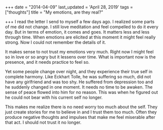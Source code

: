 +++
date = "2014-04-09"
last_updated = 'April 28, 2019'
tags = ["thoughts"]
title = "My emotions, are they real?"

+++
I read the letter I send to myself a few days ago. I realized some parts of me did not change. I still love meditation and feel compelled to do it every day. But in terms of emotion, it comes and goes. It matters less and less through time. When emotions are elicited at this moment it might feel really strong. Now I could not remember the details of it.

It makes sense to not trust my emotions very much. Right now I might feel so in love or so angry but it lessens over time. What is important now is the presence, and it needs practice to feel so.

Yet some people change over night, and they experience their true self in complete harmony. Like Eckhart Tolle, he was suffering so much, did not have any girlfriend and was too shy. He suffered from depression too and he suddenly changed in one moment. It needs no time to be awaken. The sense of peace flowed into him for no reason. This was when he figured out he could not bear with his current self no longer.

This makes me realize there is no need worry too much about the self. They just create stories for me to believe in and I trust them too much. Often they produce negative thoughts and impulses that make me feel miserable after that act. I should not trust it no longer.